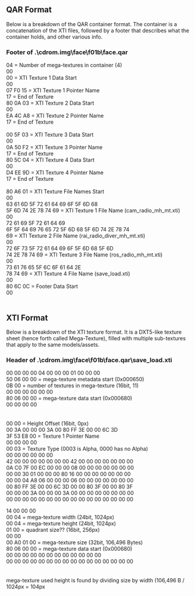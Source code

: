 ## QAR Format

Below is a breakdown of the QAR container format. The container is a concatenation of the XTI files, followed by a footer that describes what the container holds, and other various info.

### Footer of .\cdrom.img\face\f01b\face.qar

04 = Number of mega-textures in container (4)<br/>
   00<br/>
      00 = XTI Texture 1 Data Start<br/>
         00<br/>
            07 F0 15 = XTI Texture 1 Pointer Name<br/>
                     17 = End of Texture<br/>
                        80 0A 03 = XTI Texture 2 Data Start<br/>
                                 00<br/>
                                    EA 4C A8 = XTI Texture 2 Pointer Name<br/>
                                             17 = End of Texture<br/>
<br/>
00 5F 03 = XTI Texture 3 Data Start<br/>
         00<br/>
            0A 50 F2 = XTI Texture 3 Pointer Name<br/>
                     17 = End of Texture<br/>
                        80 5C 04 = XTI Texture 4 Data Start<br/>
                                 00<br/>
                                    D4 EE 9D = XTI Texture 4 Pointer Name<br/>
                                             17 = End of Texture<br/>
<br/>
80 A6 01 = XTI Texture File Names Start<br/>
         00<br/>
            63 61 6D 5F 72 61 64 69 6F 5F 6D 68<br/>
5F 6D 74 2E 78 74 69 = XTI Texture 1 File Name (cam_radio_mh_mt.xti)<br/>
                     00<br/>
                        72 61 69 5F 72 61 64 69<br/>
6F 5F 64 69 76 65 72 5F 6D 68 5F 6D 74 2E 78 74<br/>
69 = XTI Texture 2 File Name (rai_radio_diver_mh_mt.xti)<br/>
   00<br/>
      72 6F 73 5F 72 61 64 69 6F 5F 6D 68 5F 6D<br/>
74 2E 78 74 69 = XTI Texture 3 File Name (ros_radio_mh_mt.xti)<br/>
               00<br/>
                  73 61 76 65 5F 6C 6F 61 64 2E<br/>
78 74 69 = XTI Texture 4 File Name (save_load.xti)<br/>
         00<br/>
            80 6C 0C = Footer Data Start<br/>
                     00<br/>
<br/>
## XTI Format

Below is a breakdown of the XTI texture format. It is a DXT5-like texture sheet (hence forth called Mega-Texture), filled with multiple sub-textures that apply to the same models/assets.

### Header of .\cdrom.img\face\f01b\face.qar\save_load.xti

00 00 00 00 04 00 00 00 01 00 00 00<br/>
                                    50 06 00 00 = mega-texture metadata start (0x000650)<br/>
0B 00 = number of textures in mega-texture (16bit, 11)<br/>
      00 00 00 00 00 00<br/>
                        80 06 00 00 = mega-texture data start (0x000680)<br/>
                                    00 00 00 00<br/>
<br/>
<br/>
00 00 = Height Offset (16bit, 0px)<br/>
      00 3A 00 00 00 3A 00 80 FF 3E 00 00 6C 3D<br/>
3F 53 E8 00 = Texture 1 Pointer Name<br/>
            00 00 00 00<br/>
                        00 03 = Texture Type (0003 is Alpha, 0000 has no Alpha)<br/>
                              00 00 00 00 00 00<br/>
42 00 00 00 00 00 00 00 42 00 00 00 00 00 00 00<br/>
0A C0 7F 00 EC 00 00 00 08 00 00 00 00 00 00 00<br/>
00 00 30 01 00 00 00 80 16 00 00 00 00 00 00 00<br/>
00 00 04 A8 06 00 00 00 06 00 00 00 00 00 00 00<br/>
00 80 FF 3E 00 00 6C 3D 00 00 80 3F 00 00 80 3F<br/>
00 00 00 3A 00 00 00 3A 00 00 00 00 00 00 00 00<br/>
00 00 00 00 00 00 00 00 00 00 00 00 00 00 00 00<br/>


14 00 00 00<br/>
            00 04 = mega-texture width (24bit, 1024px)<br/>
                  00 04 = mega-texture height (24bit, 1024px)<br/>
                        01 00 = quadrant size?? (16bit, 256px)<br/>
                              00 00<br/>
                                    00 A0 01 00 = mega-texture size (32bit, 106,496 Bytes)<br/>
80 06 00 00 = mega-texture data start (0x000680)<br/>
            00 00 00 00 00 00 00 00 00 00 00 00<br/>
00 00 00 00 00 00 00 00 00 00 00 00 00 00 00 00<br/>
<br/>
<br/>
mega-texture used height is found by dividing size by width (106,496 B / 1024px = 104px<br/>